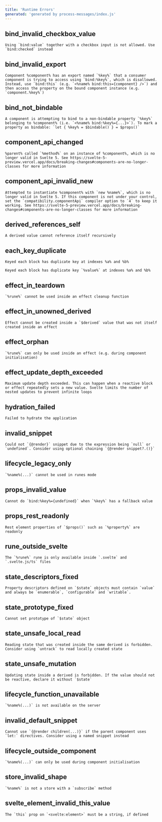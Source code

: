 ```yaml
---
title: 'Runtime Errors'
generated: 'generated by process-messages/index.js'
---
```


## bind_invalid_checkbox_value

```
Using `bind:value` together with a checkbox input is not allowed. Use `bind:checked` instead
```

## bind_invalid_export

```
Component %component% has an export named `%key%` that a consumer component is trying to access using `bind:%key%`, which is disallowed. Instead, use `bind:this` (e.g. `<%name% bind:this={component} />`) and then access the property on the bound component instance (e.g. `component.%key%`)
```

## bind_not_bindable

```
A component is attempting to bind to a non-bindable property `%key%` belonging to %component% (i.e. `<%name% bind:%key%={...}>`). To mark a property as bindable: `let { %key% = $bindable() } = $props()`
```

## component_api_changed

```
%parent% called `%method%` on an instance of %component%, which is no longer valid in Svelte 5. See https://svelte-5-preview.vercel.app/docs/breaking-changes#components-are-no-longer-classes for more information
```

## component_api_invalid_new

```
Attempted to instantiate %component% with `new %name%`, which is no longer valid in Svelte 5. If this component is not under your control, set the `compatibility.componentApi` compiler option to `4` to keep it working. See https://svelte-5-preview.vercel.app/docs/breaking-changes#components-are-no-longer-classes for more information
```

## derived_references_self

```
A derived value cannot reference itself recursively
```

## each_key_duplicate

```
Keyed each block has duplicate key at indexes %a% and %b%
```
```
Keyed each block has duplicate key `%value%` at indexes %a% and %b%
```

## effect_in_teardown

```
`%rune%` cannot be used inside an effect cleanup function
```

## effect_in_unowned_derived

```
Effect cannot be created inside a `$derived` value that was not itself created inside an effect
```

## effect_orphan

```
`%rune%` can only be used inside an effect (e.g. during component initialisation)
```

## effect_update_depth_exceeded

```
Maximum update depth exceeded. This can happen when a reactive block or effect repeatedly sets a new value. Svelte limits the number of nested updates to prevent infinite loops
```

## hydration_failed

```
Failed to hydrate the application
```

## invalid_snippet

```
Could not `{@render}` snippet due to the expression being `null` or `undefined`. Consider using optional chaining `{@render snippet?.()}`
```

## lifecycle_legacy_only

```
`%name%(...)` cannot be used in runes mode
```

## props_invalid_value

```
Cannot do `bind:%key%={undefined}` when `%key%` has a fallback value
```

## props_rest_readonly

```
Rest element properties of `$props()` such as `%property%` are readonly
```

## rune_outside_svelte

```
The `%rune%` rune is only available inside `.svelte` and `.svelte.js/ts` files
```

## state_descriptors_fixed

```
Property descriptors defined on `$state` objects must contain `value` and always be `enumerable`, `configurable` and `writable`.
```

## state_prototype_fixed

```
Cannot set prototype of `$state` object
```

## state_unsafe_local_read

```
Reading state that was created inside the same derived is forbidden. Consider using `untrack` to read locally created state
```

## state_unsafe_mutation

```
Updating state inside a derived is forbidden. If the value should not be reactive, declare it without `$state`
```

## lifecycle_function_unavailable

```
`%name%(...)` is not available on the server
```

## invalid_default_snippet

```
Cannot use `{@render children(...)}` if the parent component uses `let:` directives. Consider using a named snippet instead
```

## lifecycle_outside_component

```
`%name%(...)` can only be used during component initialisation
```

## store_invalid_shape

```
`%name%` is not a store with a `subscribe` method
```

## svelte_element_invalid_this_value

```
The `this` prop on `<svelte:element>` must be a string, if defined
```

